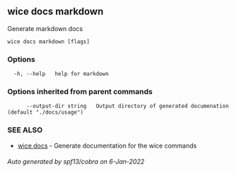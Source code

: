 ## wice docs markdown

Generate markdown docs

```
wice docs markdown [flags]
```

### Options

```
  -h, --help   help for markdown
```

### Options inherited from parent commands

```
      --output-dir string   Output directory of generated documenation (default "./docs/usage")
```

### SEE ALSO

* [wice docs](wice_docs.md)	 - Generate documentation for the wice commands

###### Auto generated by spf13/cobra on 6-Jan-2022
